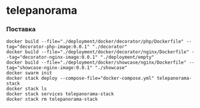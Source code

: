 # telepanorama

### Поставка

    docker build --file="./deployment/docker/decorator/php/Dockerfile" --tag="decorator-php-image:0.0.1" "./decorator"
    docker build --file="./deployment/docker/decorator/nginx/Dockerfile" --tag="decorator-nginx-image:0.0.1" "./deployment/empty"
    docker build --file="./deployment/docker/showcase/nginx/Dockerfile" --tag="showcase-nginx-image:0.0.1" "./showcase"
    docker swarm init
    docker stack deploy --compose-file="docker-compose.yml" telepanorama-stack
    docker stack ls
    docker stack services telepanorama-stack
    docker stack rm telepanorama-stack
